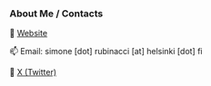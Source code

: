 ### About Me / Contacts

🔭 [Website](https://www.helsinki.fi/en/researchgroups/computational-and-statistical-genomics)

📫 Email: simone [dot] rubinacci [at] helsinki [dot] fi

💬 [X (Twitter)](https://twitter.com/simrubk)


<!--
**srubinacci/srubinacci** is a ✨ _special_ ✨ repository because its `README.md` (this file) appears on your GitHub profile.

Here are some ideas to get you started:

- 🔭 I’m currently working on ...
- 🌱 I’m currently learning ...
- 👯 I’m looking to collaborate on ...
- 🤔 I’m looking for help with ...
- 💬 Ask me about ...
- 📫 How to reach me: mailto:
- 😄 Pronouns: He/him
- ⚡ Fun fact: ...
-->
